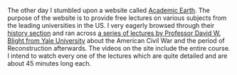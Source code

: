 The other day I stumbled upon a website called [Academic Earth](http://academicearth.org). The purpose of the website is to provide free lectures on various subjects from the leading universities in the US. I very eagerly browsed through their [history section](http://academicearth.org/subjects/history) and ran across [a series of lectures by Professor David W. Blight from Yale University](http://academicearth.org/courses/the-civil-war-and-reconstruction-era-1845-1877) about the American Civil War and the period of Reconstruction afterwards. The videos on the site include the entire course. I intend to watch every one of the lectures which are quite detailed and are about 45 minutes long each.